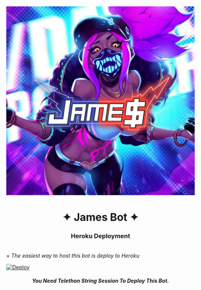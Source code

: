 # <p align="center">
  <img src="./logo.jpg" alt="James Logo">
</p>
<h1 align="center">
  <b>✦ James Bot ✦</b>
</h1>


<h3 align="center"> Heroku Deployment </h3><br>
× <i> The easiest way to host this bot is deploy to Heroku </i>
<br>

[![Deploy](https://www.herokucdn.com/deploy/button.svg)](https://heroku.com/deploy?template=https://github.com/JamesBOTS00000/myspambots)


<h5 align="center">You Need Telethon String Session To Deploy This Bot.</h5>
